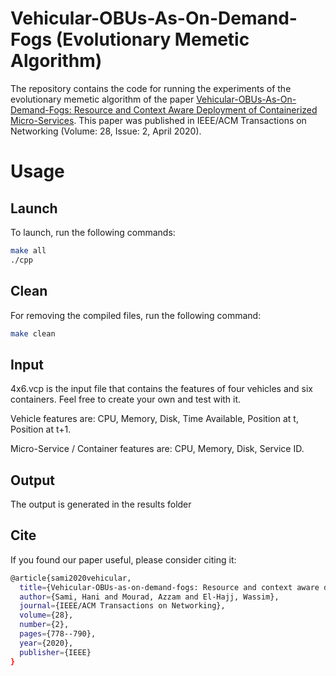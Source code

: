 # Vehicular-OBUs-As-On-Demand-Fogs (Evolutionary Memetic Algorithm)

The repository contains the code for running the experiments of the evolutionary memetic algorithm of the paper [Vehicular-OBUs-As-On-Demand-Fogs: Resource and Context Aware Deployment of Containerized Micro-Services](https://ieeexplore.ieee.org/document/9032323). This paper was published in IEEE/ACM Transactions on Networking (Volume: 28, Issue: 2, April 2020).

# Usage

## Launch

To launch, run the following commands:
```bash
make all
./cpp
```
## Clean

For removing the compiled files, run the following command:
```bash
make clean
```

## Input

4x6.vcp is the input file that contains the features of four vehicles and six containers. Feel free to create your own and test with it.

Vehicle features are:
CPU, Memory, Disk, Time Available, Position at t, Position at t+1.

Micro-Service / Container features are:
CPU, Memory, Disk, Service ID.

## Output

The output is generated in the results folder

## Cite

If you found our paper useful, please consider citing it:
```bash
@article{sami2020vehicular,
  title={Vehicular-OBUs-as-on-demand-fogs: Resource and context aware deployment of containerized micro-services},
  author={Sami, Hani and Mourad, Azzam and El-Hajj, Wassim},
  journal={IEEE/ACM Transactions on Networking},
  volume={28},
  number={2},
  pages={778--790},
  year={2020},
  publisher={IEEE}
}
```
